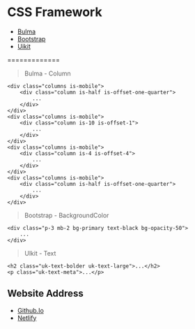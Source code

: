 CSS Framework
=============

* [Bulma](https://bulma.io/)
* [Bootstrap](https://getbootstrap.com/)
* [Uikit](https://getuikit.com/)

=============

> Bulma - Column
```
<div class="columns is-mobile">
    <div class="column is-half is-offset-one-quarter">
        ...
    </div>
</div>
<div class="columns is-mobile">
    <div class="column is-10 is-offset-1">
        ...
    </div>
</div>
<div class="columns is-mobile">
    <div class="column is-4 is-offset-4">
        ...
    </div>
</div>
<div class="columns is-mobile">
    <div class="column is-half is-offset-one-quarter">
        ...
    </div>
</div>
```

> Bootstrap - BackgroundColor
```
<div class="p-3 mb-2 bg-primary text-black bg-opacity-50">
    ...
</div>
```

> Ulkit - Text
```
<h2 class="uk-text-bolder uk-text-large">...</h2>
<p class="uk-text-meta">...</p>
```

Website Address
-------------
* [Github.Io](https://Leeinsuck.github.io/Leeinsuck.github.io)
* [Netlify](https://cssframeworktest.netlify.app/)

